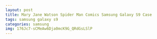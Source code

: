 ```yaml
---
layout: post
title: Mary Jane Watson Spider Man Comics Samsung Galaxy S9 Case
tags: samsung galaxy s9
categories: samsung
img: 176Jc7-sCMeAw6Dja0mcK9G_QRdGsLSlP
---
```

